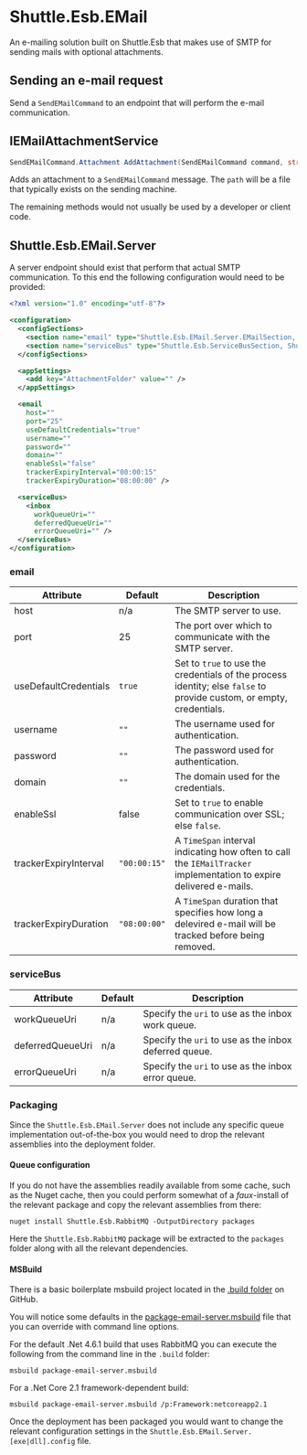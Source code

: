 # Shuttle.Esb.EMail

An e-mailing solution built on Shuttle.Esb that makes use of SMTP for sending mails with optional attachments.

## Sending an e-mail request

Send a `SendEMailCommand` to an endpoint that will perform the e-mail communication.

## IEMailAttachmentService

``` c#
SendEMailCommand.Attachment AddAttachment(SendEMailCommand command, string path);
```

Adds an attachment to a `SendEMailCommand` message.  The `path` will be a file that typically exists on the sending machine.

The remaining methods would not usually be used by a developer or client code.

## Shuttle.Esb.EMail.Server

A server endpoint should exist that perform that actual SMTP communication.  To this end the following configuration would need to be provided:

``` xml
<?xml version="1.0" encoding="utf-8"?>

<configuration>
  <configSections>
    <section name="email" type="Shuttle.Esb.EMail.Server.EMailSection, Shuttle.Esb.EMail.Server" />
    <section name="serviceBus" type="Shuttle.Esb.ServiceBusSection, Shuttle.Esb" />
  </configSections>

  <appSettings>
    <add key="AttachmentFolder" value="" />
  </appSettings>

  <email
    host=""
    port="25"
    useDefaultCredentials="true"
    username=""
    password=""
    domain=""
    enableSsl="false"
    trackerExpiryInterval="00:00:15"
    trackerExpiryDuration="08:00:00" />

  <serviceBus>
    <inbox
      workQueueUri=""
      deferredQueueUri=""
      errorQueueUri="" />
  </serviceBus>
</configuration>
```

### email

| Attribute | Default | Description |
| --- | --- | --- |
| host | n/a | The SMTP server to use. |
| port | 25 | The port over which to communicate with the SMTP server. |
| useDefaultCredentials | `true` | Set to `true` to use the credentials of the process identity; else `false` to provide custom, or empty, credentials. |
| username | `""` | The username used for authentication. |
| password | `""` | The password used for authentication. |
| domain | `""` | The domain used for the credentials. |
| enableSsl | false | Set to `true` to enable communication over SSL; else `false`. |
| trackerExpiryInterval | `"00:00:15"` | A `TimeSpan` interval indicating how often to call the `IEMailTracker` implementation to expire delivered e-mails. |
| trackerExpiryDuration | `"08:00:00"` | A `TimeSpan` duration that specifies how long a delevired e-mail will be tracked before being removed. |

### serviceBus

| Attribute | Default | Description |
| --- | --- | --- |
| workQueueUri | n/a | Specify the `uri` to use as the inbox work queue. |
| deferredQueueUri | n/a | Specify the `uri` to use as the inbox deferred queue. |
| errorQueueUri | n/a | Specify the `uri` to use as the inbox error queue. |

### Packaging

Since the `Shuttle.Esb.EMail.Server` does not include any specific queue implementation out-of-the-box you would need to drop the relevant assemblies into the deployment folder.

#### Queue configuration

If you do not have the assemblies readily available from some cache, such as the Nuget cache, then you could perform somewhat of a *faux*-install of the relevant package and copy the relevant assemblies from there:

```
nuget install Shuttle.Esb.RabbitMQ -OutputDirectory packages
```

Here the `Shuttle.Esb.RabbitMQ` package will be extracted to the `packages` folder along with all the relevant dependencies.

#### MSBuild

There is a basic boilerplate msbuild project located in the [.build folder](https://github.com/Shuttle/Shuttle.Esb.EMail/tree/master/.build) on GitHub.

You will notice some defaults in the [package-email-server.msbuild](https://github.com/Shuttle/Shuttle.Esb.EMail/blob/master/.build/package-email-server.msbuild) file that you can override with command line options.

For the default .Net 4.6.1 build that uses RabbitMQ you can execute the following from the command line in the `.build` folder:

```
msbuild package-email-server.msbuild
```

For a .Net Core 2.1 framework-dependent build:

```
msbuild package-email-server.msbuild /p:Framework:netcoreapp2.1
```

Once the deployment has been packaged you would want to change the relevant configuration settings in the `Shuttle.Esb.EMail.Server.[exe|dll].config` file.